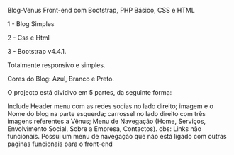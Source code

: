 Blog-Venus
Front-end com Bootstrap, PHP Básico, CSS e HTML

1 - Blog Simples

2 - Css e Html

3 - Bootstrap v4.4.1.

Totalmente responsivo e simples.

Cores do Blog: Azul, Branco e Preto.

O projecto está dividivo em 5 partes, da seguinte forma:

Include Header
menu com as redes socias no lado direito;
imagem e o Nome do blog na parte esquerda;
carrossel no lado direito com três imagens referentes a Vênus;
Menu de Navegação (Home, Serviços, Envolvimento Social, Sobre a Empresa, Contactos). obs: Links não funcionais.
Possui um menu de navegação que não está ligado com outras paginas funcionais para o front-end
